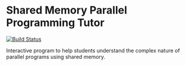# Shared Memory Parallel Programming Tutor 

[![Build Status](https://travis-ci.com/ColinParrott/Shared-Memory-Parallel-Programming-Tutor.svg?token=zFrz3oompJUmQo7Enskf&branch=master)](https://travis-ci.com/ColinParrott/Shared-Memory-Parallel-Programming-Tutor)

Interactive program to help students understand the complex nature
of parallel programs using shared memory.
